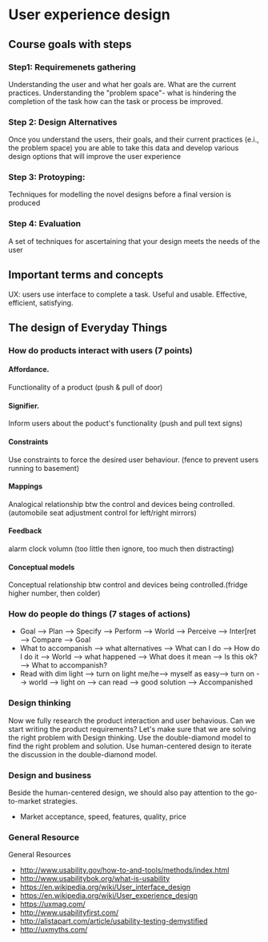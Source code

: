 # User experience design

## Course goals with steps
### Step1: Requiremenets gathering
Understanding the user and what her goals are. What are the current practices. 
Understanding the "problem space"- what is hindering the completion of the task how can the task or process be improved. 

### Step 2: Design Alternatives
Once you understand the users, their goals, and their current practices (e.i., the problem space) you are able to take this data and develop various design options that will improve the user experience 

### Step 3: Protoyping: 
Techniques for modelling the novel designs before a final version is produced

### Step 4: Evaluation
A set of techniques for ascertaining that your design meets the needs of the user


## Important terms and concepts
UX: users use interface to complete a task. Useful and usable. Effective, efficient, satisfying. 

## The design of Everyday Things
### How do products interact with users (7 points)
#### Affordance.
Functionality of a product (push & pull of door)
#### Signifier. 
Inform users about the poduct's functionality (push and pull text signs)
#### Constraints
Use constraints to force the desired user behaviour. (fence to prevent users running to basement)
#### Mappings
Analogical relationship btw the control and devices being controlled. (automobile seat adjustment control for left/right mirrors)
#### Feedback
alarm clock volumn (too little then ignore, too much then distracting)
#### Conceptual models
Conceptual relationship btw control and devices being controlled.(fridge higher number, then colder)

### How do people do things (7 stages of actions)
- Goal                --> Plan               --> Specify       --> Perform        --> World --> Perceive      --> Inter[ret          --> Compare     --> Goal
- What to accompanish --> what alternatives  --> What can I do --> How do I do it --> World --> what happened --> What does it mean --> Is this ok? --> What to accompanish?
- Read with dim light --> turn on light me/he--> myself as easy--> turn on        --> world --> light on      --> can read           --> good solution --> Accompanished

### Design thinking
Now we fully research the product interaction and user behavious. Can we start writing the product requirements? Let's make sure that we are solving the right problem with Design thinking.
Use the double-diamond model to find the right problem and solution.
Use human-centered design to iterate the discussion in the double-diamond model. 

### Design and business
Beside the human-centered design, we should also pay attention to the go-to-market strategies. 
- Market acceptance, speed, features, quality, price


### General Resource
General Resources
- http://www.usability.gov/how-to-and-tools/methods/index.html
- http://www.usabilitybok.org/what-is-usability
- https://en.wikipedia.org/wiki/User_interface_design
- https://en.wikipedia.org/wiki/User_experience_design
- https://uxmag.com/
- http://www.usabilityfirst.com/
- http://alistapart.com/article/usability-testing-demystified
- http://uxmyths.com/

